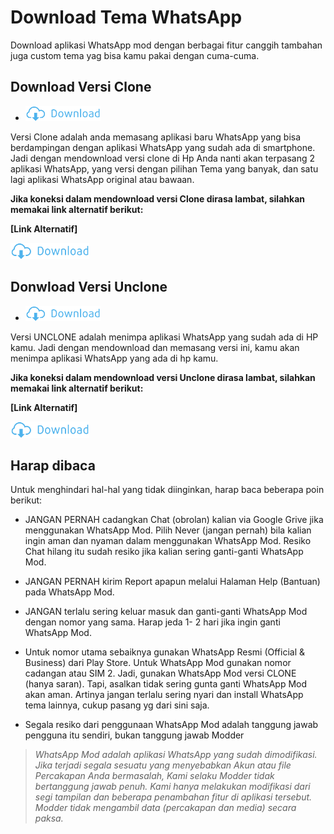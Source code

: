 # Download Tema WhatsApp

Download aplikasi WhatsApp mod dengan berbagai fitur canggih tambahan juga custom tema yag bisa kamu pakai dengan cuma-cuma.


## Download Versi Clone


*  <a href="https://github.com/colddrygame/wap/raw/master/raw/%5BCOM.YO%5DDELTA_YOWA_v3.3.0.apk"><img src="https://github.com/colddrygame/wap/raw/master/raw/downbott.png" alt="alt text" width="25%"></a>

Versi Clone adalah anda memasang aplikasi baru WhatsApp yang bisa berdampingan dengan aplikasi WhatsApp yang sudah ada di smartphone. Jadi dengan mendownload versi clone di Hp Anda nanti akan terpasang 2 aplikasi WhatsApp, yang versi dengan pilihan Tema yang banyak, dan satu lagi aplikasi WhatsApp original atau bawaan.


**Jika koneksi dalam mendownload versi Clone dirasa lambat, silahkan memakai link alternatif berikut:**

**[Link Alternatif]**  

<a href="https://topremix.now.sh/static/raw/%5BCOM.YO%5DDELTA_YOWA_v3.3.0.apk"><img src="https://github.com/colddrygame/wap/raw/master/raw/downbott.png" alt="alt text" width="25%"></a>




## Donwload Versi Unclone

*  <a href="https://github.com/colddrygame/wap/raw/master/raw/%5BCOM.WA%5DDELTA_YOWA_v3.3.0.apk"><img src="https://github.com/colddrygame/wap/raw/master/raw/downbott.png" alt="alt text" width="25%"></a>

Versi UNCLONE adalah menimpa aplikasi WhatsApp yang sudah ada di HP kamu. Jadi dengan mendownload dan memasang versi ini, kamu akan menimpa aplikasi WhatsApp yang ada di hp kamu.


**Jika koneksi dalam mendownload versi Unclone dirasa lambat, silahkan memakai link alternatif berikut:**

**[Link Alternatif]**  

<a href="https://topremix.now.sh/static/raw/%5BCOM.WA%5DDELTA_YOWA_v3.3.0.apk"><img src="https://github.com/colddrygame/wap/raw/master/raw/downbott.png" alt="alt text" width="25%"></a>


## Harap dibaca

Untuk menghindari hal-hal yang tidak diinginkan, harap baca beberapa poin berikut:

* JANGAN PERNAH cadangkan Chat (obrolan) kalian via
Google Grive jika menggunakan WhatsApp Mod. Pilih
Never (jangan pernah) bila kalian ingin aman dan
nyaman dalam menggunakan WhatsApp Mod. Resiko
Chat hilang itu sudah resiko jika kalian sering ganti-ganti
WhatsApp Mod.

* JANGAN PERNAH kirim Report apapun melalui Halaman
Help (Bantuan) pada WhatsApp Mod.

* JANGAN terlalu sering keluar masuk dan ganti-ganti
WhatsApp Mod dengan nomor yang sama. Harap jeda 1-
2 hari jika ingin ganti WhatsApp Mod.

* Untuk nomor utama sebaiknya gunakan WhatsApp Resmi
(Official & Business) dari Play Store. Untuk WhatsApp Mod
gunakan nomor cadangan atau SIM 2. Jadi, gunakan
WhatsApp Mod versi CLONE (hanya saran). Tapi, asalkan tidak sering gunta ganti WhatsApp Mod akan aman. Artinya jangan terlalu sering nyari dan install WhatsApp tema lainnya, cukup pasang yg dari sini saja.

* Segala resiko dari penggunaan WhatsApp Mod adalah
tanggung jawab pengguna itu sendiri, bukan tanggung
jawab Modder

>_WhatsApp Mod adalah aplikasi WhatsApp yang sudah dimodifikasi. Jika terjadi segala sesuatu yang menyebabkan Akun atau file Percakapan Anda bermasalah, Kami selaku Modder tidak bertanggung jawab penuh. Kami hanya melakukan modifikasi dari segi tampilan dan beberapa penambahan fitur di aplikasi tersebut. Modder tidak mengambil data (percakapan dan media) secara paksa._
